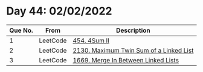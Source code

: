 # Day 44: 02/02/2022

| Que No. | From | Description |
| --- | --- | --- |
| 1 | LeetCode | [454. 4Sum II](https://leetcode.com/problems/4sum-ii/) |
| 2 | LeetCode | [2130. Maximum Twin Sum of a Linked List](https://leetcode.com/problems/maximum-twin-sum-of-a-linked-list/) |
| 3 | LeetCode | [1669. Merge In Between Linked Lists](https://leetcode.com/problems/merge-in-between-linked-lists/) |
